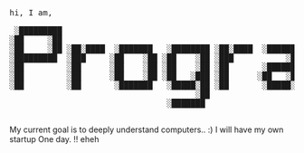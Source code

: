 <pre>
hi, I am,   
      
 ░█████████                                                                                                                 
░██     ░██                                                                                                                
░██     ░██ ░██░████  ░███████   ░████████ ░██░████  ░██████   ░█████████████  ░█████████████   ░███████  ░██░████         
░█████████  ░███     ░██    ░██ ░██    ░██ ░███           ░██  ░██   ░██   ░██ ░██   ░██   ░██ ░██    ░██ ░███             
░██         ░██      ░██    ░██ ░██    ░██ ░██       ░███████  ░██   ░██   ░██ ░██   ░██   ░██ ░█████████ ░██              
░██         ░██      ░██    ░██ ░██   ░███ ░██      ░██   ░██  ░██   ░██   ░██ ░██   ░██   ░██ ░██        ░██              
░██         ░██       ░███████   ░█████░██ ░██       ░█████░██ ░██   ░██   ░██ ░██   ░██   ░██  ░███████  ░██     
                                       ░██                                                                                 
                                 ░███████                                                                                  
                                                                                                                             
</pre>

My current goal is to deeply understand computers.. :)
I will have my own startup One day. !! eheh
